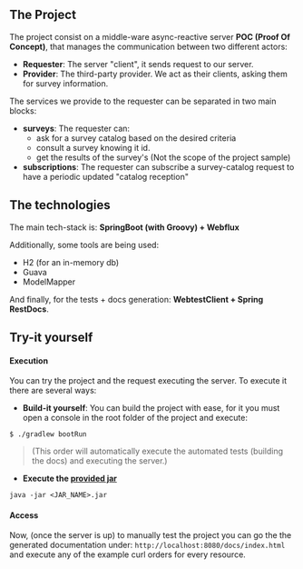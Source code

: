 ## The Project
The project consist on a middle-ware async-reactive server **POC (Proof Of Concept)**, that manages the communication between two different actors:

* **Requester**: The server "client", it sends request to our server.
* **Provider**: The third-party provider. We act as their clients, asking them for survey information.

The services we provide to the requester can be separated in two main blocks:

* **surveys**: The requester can:
  * ask for a survey catalog based on the desired criteria
  * consult a survey knowing it id.
  * get the results of the survey's (Not the scope of the project sample)
* **subscriptions**: The requester can subscribe a survey-catalog request to have a periodic updated "catalog reception"

## The technologies

The main tech-stack is: **SpringBoot (with Groovy) + Webflux**

Additionally, some tools are being used:

* H2 (for an in-memory db)
* Guava
* ModelMapper


And finally, for the tests + docs generation: **WebtestClient + Spring RestDocs**.

## Try-it yourself

#### Execution
You can try the project and the request executing the server. To execute it there are several ways:

* **Build-it yourself**: You can build the project with ease, for it you must open a console in the root folder of the project and execute:
```
$ ./gradlew bootRun
```
> (This order will automatically execute the automated tests (building the docs) and executing the server.)

* **Execute the [provided jar](https://github.com/NemesisMate/caravelotrial/releases/download/alpha/caravelotrial-0.0.1-ALPHA.jar)**
```
java -jar <JAR_NAME>.jar
```

#### Access

Now, (once the server is up) to manually test the project you can go the the generated documentation under: `http://localhost:8080/docs/index.html` and execute any of the example
curl orders for every resource.

